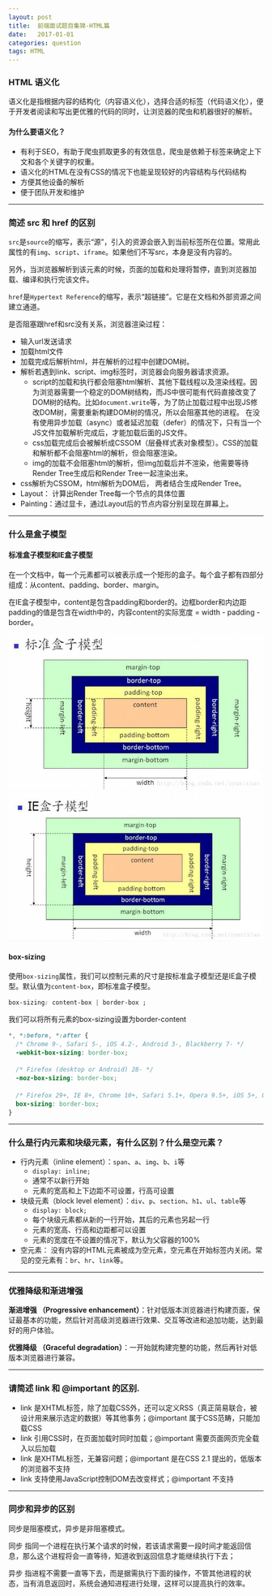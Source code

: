 ```yaml
---
layout: post
title:  前端面试题目集锦-HTML篇
date:   2017-01-01
categories: question
tags: HTML
---
```


### HTML 语义化

语义化是指根据内容的结构化（内容语义化），选择合适的标签（代码语义化），便于开发者阅读和写出更优雅的代码的同时，让浏览器的爬虫和机器很好的解析。

#### 为什么要语义化？

+ 有利于SEO，有助于爬虫抓取更多的有效信息，爬虫是依赖于标签来确定上下文和各个关键字的权重。
+ 语义化的HTML在没有CSS的情况下也能呈现较好的内容结构与代码结构
+ 方便其他设备的解析
+ 便于团队开发和维护

---

### 简述 src 和 href 的区别

`src`是`source`的缩写，表示“源”，引入的资源会嵌入到当前标签所在位置。常用此属性的有`img`、`script`、`iframe`。如果他们不写src，本身是没有内容的。

另外，当浏览器解析到该元素的时候，页面的加载和处理将暂停，直到浏览器加载、编译和执行完该文件。

`href`是`Hypertext Reference`的缩写，表示“超链接”。它是在文档和外部资源之间建立通道。

是否阻塞跟href和src没有关系，浏览器渲染过程：

+ 输入url发送请求
+ 加载html文件
+ 加载完成后解析html，并在解析的过程中创建DOM树。
+ 解析若遇到link、script、img标签时，浏览器会向服务器请求资源。
    - script的加载和执行都会阻塞html解析、其他下载线程以及渲染线程。因为浏览器需要一个稳定的DOM树结构，而JS中很可能有代码直接改变了DOM树的结构。比如`document.write`等，为了防止加载过程中出现JS修改DOM树，需要重新构建DOM树的情况，所以会阻塞其他的进程。
    在没有使用异步加载（async）或者延迟加载（defer）的情况下，只有当一个JS文件加载解析完成后，才能加载后面的JS文件。
    - css加载完成后会被解析成CSSOM（层叠样式表对象模型）。CSS的加载和解析都不会阻塞html的解析，但会阻塞渲染。
    - img的加载不会阻塞html的解析，但img加载后并不渲染，他需要等待Render Tree生成后和Render Tree一起渲染出来。
+ css解析为CSSOM，html解析为DOM后， 两者结合生成Render Tree。
+ Layout： 计算出Render Tree每一个节点的具体位置
+ Painting：通过显卡，通过Layout后的节点内容分别呈现在屏幕上。

---

### 什么是盒子模型

#### 标准盒子模型和IE盒子模型

在一个文档中，每一个元素都可以被表示成一个矩形的盒子。每个盒子都有四部分组成：从content、padding、border、margin。

在IE盒子模型中，content是包含padding和border的。边框border和内边距padding的值是包含在width中的，内容content的实际宽度 = width - padding - border。

![](/images/boxModuleW3C.jpg)
![](/images/boxModuleIE.jpg)

#### box-sizing

使用`box-sizing`属性，我们可以控制元素的尺寸是按标准盒子模型还是IE盒子模型。默认值为`content-box`，即标准盒子模型。

``` css
box-sizing: content-box | border-box ;
```

我们可以将所有元素的box-sizing设置为border-content

``` css
*, *:before, *:after {
  /* Chrome 9-, Safari 5-, iOS 4.2-, Android 3-, Blackberry 7- */
  -webkit-box-sizing: border-box;

  /* Firefox (desktop or Android) 28- */
  -moz-box-sizing: border-box;

  /* Firefox 29+, IE 8+, Chrome 10+, Safari 5.1+, Opera 9.5+, iOS 5+, Opera Mini Anything, Blackberry 10+, Android 4+ */
  box-sizing: border-box;
}
```

---

### 什么是行内元素和块级元素，有什么区别？什么是空元素？

+ 行内元素（inline element）：`span`、`a`、`img`、`b`、`i`等
  - `display: inline;`
  - 通常不以新行开始
  - 元素的宽高和上下边距不可设置，行高可设置
+ 块级元素（block level element）：`div`、`p`、`section`、`h1`、`ul`、`table`等
  - `display: block;`
  - 每个块级元素都从新的一行开始，其后的元素也另起一行
  - 元素的宽高、行高和边距都可以设置
  - 元素的宽度在不设置的情况下，默认为父容器的100%
+ 空元素： 没有内容的HTML元素被成为空元素，空元素在开始标签内关闭。常见的空元素有：`br`、`hr`、`link`等。

---

### 优雅降级和渐进增强

__渐进增强 （Progressive enhancement）__：针对低版本浏览器进行构建页面，保证最基本的功能，然后针对高级浏览器进行效果、交互等改进和追加功能，达到最好的用户体验。

__优雅降级 （Graceful degradation）__：一开始就构建完整的功能，然后再针对低版本浏览器进行兼容。

---

### 请简述 __link__ 和 __@important__ 的区别.

+ link 是XHTML标签，除了加载CSS外，还可以定义RSS（真正简易联合，被设计用来展示选定的数据）等其他事务；@important 属于CSS范畴，只能加载CSS
+ link 引用CSS时，在页面加载时同时加载；@important 需要页面网页完全载入以后加载
+ link 是XHTML标签，无兼容问题；@important 是在CSS 2.1 提出的，低版本的浏览器不支持
+ link 支持使用JavaScript控制DOM去改变样式；@important 不支持

---

### 同步和异步的区别

同步是阻塞模式，异步是非阻塞模式。

同步 指同一个进程在执行某个请求的时候，若该请求需要一段时间才能返回信息，那么这个进程将会一直等待，知道收到返回信息才能继续执行下去；

异步 指进程不需要一直等下去，而是据需执行下面的操作，不管其他进程的状态，当有消息返回时，系统会通知进程进行处理，这样可以提高执行的效率。